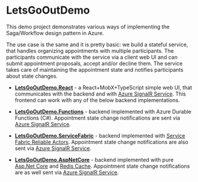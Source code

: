 # LetsGoOutDemo

This demo project demonstrates various ways of implementing the Saga/Workflow design pattern in Azure.

The use case is the same and it is pretty basic: we build a stateful service, that handles organizing appointments with multiple participants. The participants communicate with the service via a client web UI and can submit appointment proposals, accept and/or decline them. The service takes care of maintaining the appointment state and notifies participants about state changes.

* [**LetsGoOutDemo.React**](https://github.com/scale-tone/LetsGoOutDemo/tree/master/frontend/letsgooutdemo.react#letsgooutdemoreact) - a React+MobX+TypeScript simple web UI, that communicates with the backend and with [Azure SignalR Service](https://docs.microsoft.com/en-us/azure/azure-signalr/signalr-overview). This frontend can work with any of the below backend implementations.

* [**LetsGoOutDemo.Functions**](https://github.com/scale-tone/LetsGoOutDemo/tree/master/backend/LetsGoOutDemo.Functions#letsgooutdemofunctions) - backend implemented with Azure Durable Functions (C#). Appointment state change notifications are sent via [Azure SignalR Service](https://docs.microsoft.com/en-us/azure/azure-signalr/signalr-overview).

* [**LetsGoOutDemo.ServiceFabric**](https://github.com/scale-tone/LetsGoOutDemo/tree/master/backend/LetsGoOutDemo.ServiceFabric#letsgooutdemoservicefabric) - backend implemented with [Service Fabric Reliable Actors](https://docs.microsoft.com/en-us/azure/service-fabric/service-fabric-reliable-actors-introduction). Appointment state change notifications are also sent via [Azure SignalR Service](https://docs.microsoft.com/en-us/azure/azure-signalr/signalr-overview).

* [**LetsGoOutDemo.AspNetCore**](https://github.com/scale-tone/LetsGoOutDemo/tree/master/backend/LetsGoOutDemo.AspNetCore#letsgooutdemoaspnetcore) - backend implemented with pure [Asp.Net Core](https://github.com/aspnet/AspNetCore) and [Redis Cache](https://redis.io). Appointment state change notifications are as well sent via [Azure SignalR Service](https://docs.microsoft.com/en-us/azure/azure-signalr/signalr-overview).
